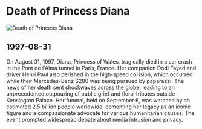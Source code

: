 # Death of Princess Diana

![Death of Princess Diana](https://static01.nyt.com/images/2017/08/29/world/01Diana5/xxDianaLastYear5-articleLarge.jpg?quality=75&auto=webp&disable=upscale)

## 1997-08-31

On August 31, 1997, Diana, Princess of Wales, tragically died in a car crash in the Pont de l'Alma tunnel in Paris, France. Her companion Dodi Fayed and driver Henri Paul also perished in the high-speed collision, which occurred while their Mercedes-Benz S280 was being pursued by paparazzi. The news of her death sent shockwaves across the globe, leading to an unprecedented outpouring of public grief and floral tributes outside Kensington Palace. Her funeral, held on September 6, was watched by an estimated 2.5 billion people worldwide, cementing her legacy as an iconic figure and a compassionate advocate for various humanitarian causes. The event prompted widespread debate about media intrusion and privacy.